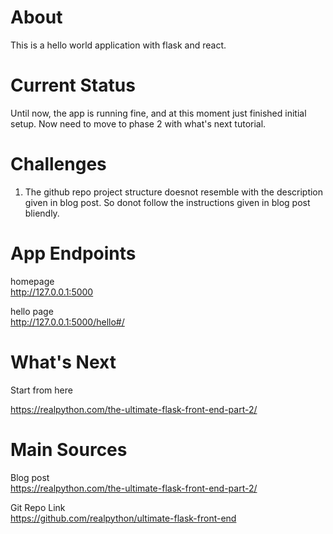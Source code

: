 About 
=======
This is a hello world application with flask and react. 


Current Status
==========
Until now, the app is running fine, and at this moment just finished initial setup. Now need to
move to phase 2 with what's next tutorial.



Challenges
=====
1. The github repo project structure doesnot resemble with the description given in blog post. So donot follow the instructions given in blog post bliendly.



App Endpoints
==========
homepage
<br>
http://127.0.0.1:5000


hello page
<br>
http://127.0.0.1:5000/hello#/




What's Next
========
Start from here

https://realpython.com/the-ultimate-flask-front-end-part-2/




Main Sources
=========
Blog post
<br>
https://realpython.com/the-ultimate-flask-front-end-part-2/



Git Repo Link
<br>
https://github.com/realpython/ultimate-flask-front-end


